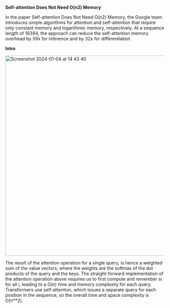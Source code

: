 **Self-attention Does Not Need O(n2) Memory**

In the paper Self-attention Does Not Need O(n2) Memory, the Google team introduces simple algorithms for attention and self-attention that require only constant memory and logarithmic memory, respectively. At a sequence length of 16384, the approach can reduce the self-attention memory overhead by 59x for inference and by 32x for differentiation

**Intro**

<img width="632" alt="Screenshot 2024-01-04 at 14 43 40" src="https://github.com/SanzharMrz/NLP-papers/assets/46630209/a4eacf1b-8f47-48db-b826-5df5b15587ae">


The result of the attention operation for a single query, is hence a weighted sum of the value vectors, where the weights
are the softmax of the dot products of the query and the keys.
The straight-forward implementation of the attention operation above requires us to first compute and remember si for
all i, leading to a O(n) time and memory complexity for each query. Transformers use self-attention, which issues a
separate query for each position in the sequence, so the overall time and space complexity is O(n**2).
